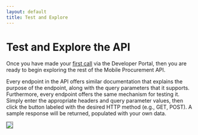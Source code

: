 ```yaml
---
layout: default
title: Test and Explore
---
```



# Test and Explore the API

Once you have made your <a href="{{site.url}}start/first-call/">first call</a> via the Developer Portal, then you are ready to begin exploring the rest of the Mobile Procurement API.

Every endpoint in the API offers similar documentation that explains the purpose of the endpoint, along with the query parameters that it supports. Furthermore, every endpoint offers the same mechanism for testing it. Simply enter the appropriate headers and query parameter values, then click the button labeled with the desired HTTP method (e.g., GET, POST). A sample response will be returned, populated with your own data.


<img src="{{site.url}}images/screens/devportal-apiref.png" style="border:1px solid #666;" />

